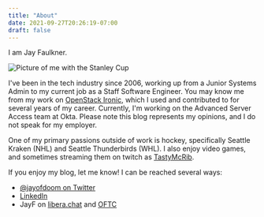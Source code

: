 ```yaml
---
title: "About"
date: 2021-09-27T20:26:19-07:00
draft: false
---
```

I am Jay Faulkner.

![Picture of me with the Stanley Cup](/images/jay-with-cup.jpg)

I've been in the tech industry since 2006, working up from a Junior Systems Admin to my current job as a Staff Software
Engineer. You may know me from my work on [OpenStack Ironic](http://ironicbaremetal.org/), which I used and contributed
to for several years of my career. Currently, I'm working on the Advanced Server Access team at Okta. Please note this
blog represents my opinions, and I do not speak for my employer.

One of my primary passions outside of work is hockey, specifically Seattle Kraken (NHL) and Seattle Thunderbirds (WHL).
I also enjoy video games, and sometimes streaming them on twitch as [TastyMcRib](https://twitch.tv/tastymcrib).

If you enjoy my blog, let me know! I can be reached several ways:
  - [@jayofdoom on Twitter](https://twitter.com/jayofdoom)
  - [LinkedIn](https://www.linkedin.com/in/jayfaulkner/)
  - JayF on [libera.chat](https://libera.chat) and [OFTC](https://www.oftc.net)